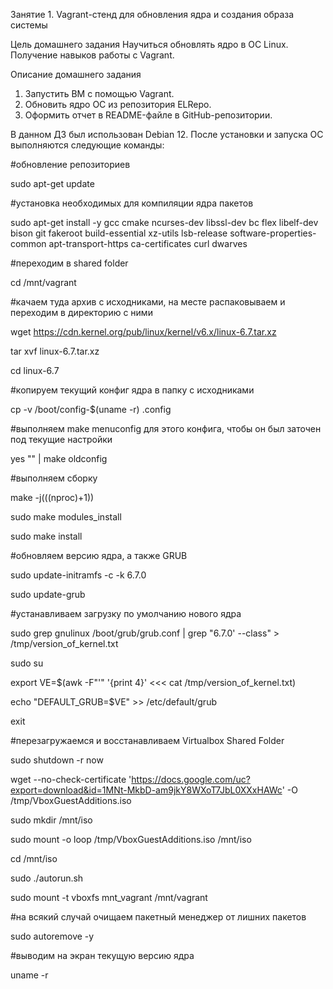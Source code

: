 Занятие 1. Vagrant-стенд для обновления ядра и создания образа системы

Цель домашнего задания
Научиться обновлять ядро в ОС Linux. Получение навыков работы с Vagrant. 

Описание домашнего задания
1) Запустить ВМ с помощью Vagrant.
2) Обновить ядро ОС из репозитория ELRepo.
3) Оформить отчет в README-файле в GitHub-репозитории.

В данном ДЗ был использован Debian 12. После установки и запуска ОС выполняются следующие команды:

#обновление репозиториев

sudo apt-get update

#установка необходимых для компиляции ядра пакетов

sudo apt-get install -y gcc cmake ncurses-dev libssl-dev bc flex libelf-dev bison git fakeroot build-essential xz-utils lsb-release software-properties-common apt-transport-https ca-certificates curl dwarves

#переходим в shared folder

cd /mnt/vagrant

#качаем туда архив с исходниками, на месте распаковываем и переходим в директорию с ними

wget https://cdn.kernel.org/pub/linux/kernel/v6.x/linux-6.7.tar.xz

tar xvf linux-6.7.tar.xz

cd linux-6.7

#копируем текущий конфиг ядра в папку с исходниками

cp -v /boot/config-$(uname -r) .config

#выполняем make menuconfig для этого конфига, чтобы он был заточен под текущие настройки

yes "" | make oldconfig

#выполняем сборку

make -j$(($(nproc)+1))

sudo make modules_install

sudo make install

#обновляем версию ядра, а также GRUB

sudo update-initramfs -c -k 6.7.0

sudo update-grub

#устанавливаем загрузку по умолчанию нового ядра

sudo grep gnulinux /boot/grub/grub.conf | grep "6.7.0' --class" > /tmp/version_of_kernel.txt

sudo su

export VE=$(awk -F"'" '{print 4}' <<< cat /tmp/version_of_kernel.txt)

echo "DEFAULT_GRUB=$VE" >> /etc/default/grub

exit

#перезагружаемся и восстанавливаем Virtualbox Shared Folder

sudo shutdown -r now

wget --no-check-certificate 'https://docs.google.com/uc?export=download&id=1MNt-MkbD-am9jkY8WXoT7JbL0XXxHAWc' -O /tmp/VboxGuestAdditions.iso

sudo mkdir /mnt/iso

sudo mount -o loop /tmp/VboxGuestAdditions.iso /mnt/iso

cd /mnt/iso

sudo ./autorun.sh

sudo mount -t vboxfs mnt_vagrant /mnt/vagrant

#на всякий случай очищаем пакетный менеджер от лишних пакетов

sudo autoremove -y

#выводим на экран текущую версию ядра

uname -r
